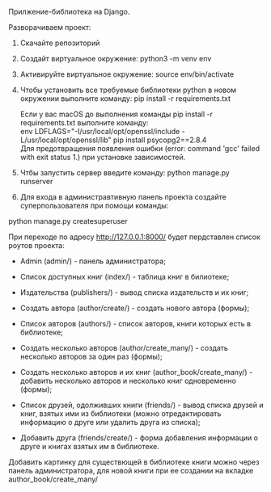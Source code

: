 Прилжение-библиотека на Django.

Разворачиваем проект:

1. Скачайте репозиторий
2. Создайт виртуальное окружение: python3 -m venv env
3. Активируйте виртуальное окружение: source env/bin/activate
4. Чтобы установить все требуемые библиотеки python в новом окружении выполните команду: pip install -r requirements.txt
   
   Если у вас macOS до выполнения команды pip install -r requirements.txt выполните команду:       
   env LDFLAGS="-I/usr/local/opt/openssl/include -L/usr/local/opt/openssl/lib" pip install psycopg2==2.8.4      
   Для предотвращения появления ошибки (error: command 'gcc' failed with exit status 1.) при установке зависимостей.
   
5. Чтбы запустить сервер введите команду: python manage.py runserver

6. Для входа в администравтивную панель проекта создайте суперпользователя при помощи команды: 

python manage.py createsuperuser

При переходе по адресу http://127.0.0.1:8000/ будет пердставлен список роутов проекта:

* Admin (admin/) - панель администратора;

* Список доступных книг (index/) - таблица книг в билиотеке;

* Издательства (publishers/) - вывод списка издательств и их книг;

* Создать автора (author/create/) - создать нового автора (формы);

* Список авторов (authors/) - список авторов, книги которых есть в библиотеке;

* Создать несколько авторов (author/create_many/) - создать несколько авторов за один раз (формы);

* Создать несколько авторов и их книг (author_book/create_many/) - добавить несколько авторов и несколько книг одновременно (формы);

* Список друзей, одолживших книги (friends/) - вывод списка друзей и книг, взятых ими из библиотеки (можно отредактировать информацию о друге или удалить друга из списка);

* Добавить друга (friends/create/) - форма добавления информации о друге и книгах взятых им в библиотеке.

Добавить картинку для существющей в библиотеке книги можно через панель администратора, для новой книги при ее создании на вкладке author_book/create_many/
